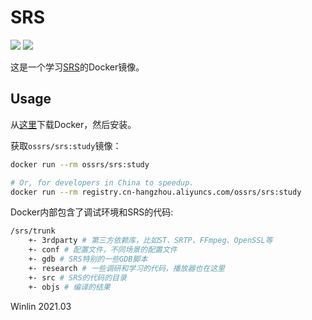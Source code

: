 # SRS

![](http://ossrs.net:8000/gif/v1/sls.gif?site=github.com&path=/docker/study)
[![](https://cloud.githubusercontent.com/assets/2777660/22814959/c51cbe72-ef92-11e6-81cc-32b657b285d5.png)](https://github.com/ossrs/srs/wiki/v1_CN_Contact#wechat)

这是一个学习[SRS](https://github.com/ossrs/srs)的Docker镜像。

## Usage

从[这里](https://www.docker.com/products/docker-desktop)下载Docker，然后安装。

获取`ossrs/srs:study`镜像：

```bash
docker run --rm ossrs/srs:study

# Or, for developers in China to speedup.
docker run --rm registry.cn-hangzhou.aliyuncs.com/ossrs/srs:study
```

Docker内部包含了调试环境和SRS的代码:

```bash
/srs/trunk
    +- 3rdparty # 第三方依赖库，比如ST、SRTP、FFmpeg、OpenSSL等
    +- conf # 配置文件，不同场景的配置文件
    +- gdb # SRS特别的一些GDB脚本
    +- research # 一些调研和学习的代码，播放器也在这里
    +- src # SRS的代码的目录
    +- objs # 编译的结果
```

Winlin 2021.03
